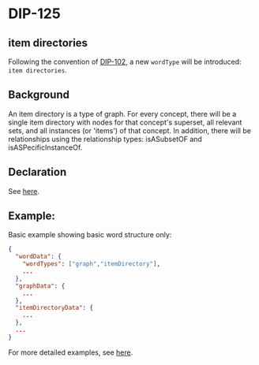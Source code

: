DIP-125
======

item directories
------------------------------

Following the convention of [DIP-102](102.md), a new `wordType` will be introduced: `item directories`.

## Background

An item directory is a type of graph. For every concept, there will be a single item directory with nodes for that concept's superset, all relevant sets, and all instances (or 'items') of that concept. In addition, there will be relationships using the relationship types: isASubsetOF and isASPecificInstanceOf.

## Declaration

See [here](declarations/itemDirectory.md).

## Example:

Basic example showing basic word structure only:

```json
{
  "wordData": {
    "wordTypes": ["graph","itemDirectory"],
    ...
  },
  "graphData": {
    ...
  },
  "itemDirectoryData": {
    ...
  },
  ...
}
```

For more detailed examples, see [here](examples/itemDirectories).
